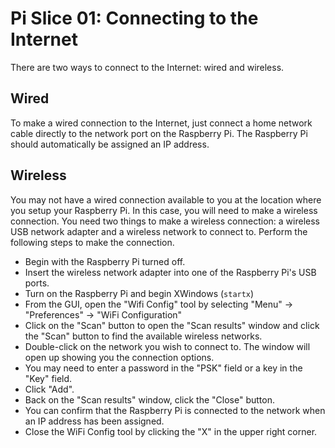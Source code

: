 # Pi Slice 01:  Connecting to the Internet

There are two ways to connect to the Internet:  wired and wireless.

## Wired

To make a wired connection to the Internet, just connect a home network cable directly to the network port on the Raspberry Pi.  The Raspberry Pi should automatically be assigned an IP address.

## Wireless

You may not have a wired connection available to you at the location where you setup your Raspberry Pi.  In this case, you will need to make a wireless connection.  You need two things to make a wireless connection:  a wireless USB network adapter and a wireless network to connect to.  Perform the following steps to make the connection.

- Begin with the Raspberry Pi turned off.
- Insert the wireless network adapter into one of the Raspberry Pi's USB ports.
- Turn on the Raspberry Pi and begin XWindows (`startx`)
- From the GUI, open the "Wifi Config" tool by selecting "Menu" -> "Preferences" -> "WiFi Configuration"
- Click on the "Scan" button to open the "Scan results" window and click the "Scan" button to find the available wireless networks.
- Double-click on the network you wish to connect to.  The window will open up showing you the connection options.
- You may need to enter a password in the "PSK" field or a key in the "Key" field.
- Click "Add".
- Back on the "Scan results" window, click the "Close" button.
- You can confirm that the Raspberry Pi is connected to the network when an IP address has been assigned.
- Close the WiFi Config tool by clicking the "X" in the upper right corner.
